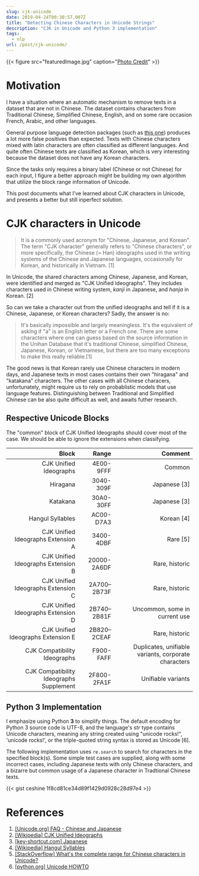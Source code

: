 ```yaml
---
slug: cjk-unicode
date: 2019-04-24T00:30:57.007Z
title: "Detecting Chinese Characters in Unicode Strings"
description: "CJK in Unicode and Python 3 implementation"
tags:
  - nlp
url: /post/cjk-unicode/
---
```


{{< figure src="featuredImage.jpg" caption="[Photo Credit](https://pixabay.com/photos/peach-blossom-landscape-spring-4119429/)" >}}

# Motivation

I have a situation where an automatic mechanism to remove texts in a dataset that are not in Chinese. The dataset contains characters from Traditional Chinese, Simplified Chinese, English, and on some rare occasion French, Arabic, and other languages.

General purpose language detection packages (such as [this one](https://pypi.org/project/langdetect/)) produces a lot more false positives than expected. Texts with Chinese characters mixed with latin characters are often classified as different languages. And quite often Chinese texts are classified as Korean, which is very interesting because the dataset does not have any Korean characters.

Since the tasks only requires a binary label (Chinese or not Chinese) for each input, I figure a better approach might be building my own algorithm that utilize the block range information of Unicode.

This post documents what I've learned about CJK characters in Unicode, and presents a better but still inperfect solution.

# CJK characters in Unicode

> It is a commonly used acronym for "Chinese, Japanese, and Korean". The term "CJK character" generally refers to "Chinese characters", or more specifically, the Chinese (= Han) ideographs used in the writing systems of the Chinese and Japanese languages, occasionally for Korean, and historically in Vietnam. [1]

In Unicode, the shared characters among Chinese, Japanese, and Korean, were identified and merged as "CJK Unified Ideographs". They includes characters used in Chinese writing system, *kanji* in Japanese, and *hanja* in Korean. [2]

So can we take a character out from the unified ideographs and tell if it is a Chinese, Japanese, or Korean characters? Sadly, the answer is no:

> It's basically impossible and largely meaningless. It's the equivalent of asking if "a" is an English letter or a French one. There are some characters where one can guess based on the source information in the Unihan Database that it's traditional Chinese, simplified Chinese, Japanese, Korean, or Vietnamese, but there are too many exceptions to make this really reliable.[1]

The good news is that Korean rarely use Chinese characters in modern days, and Japanese texts in most cases contains their own "hiragana" and "katakana" characters. The other cases with all Chinese characers, unfortunately, might require us to rely on probablistic models that use language features. Distinguishing between Traditional and Simplified Chinese can be also quite difficult as well, and awaits futher research.

## Respective Unicode Blocks

The "common" block of CJK Unified Ideographs should cover most of the case. We should be able to ignore the extensions when classifying.

|                              Block |     Range |  Comment |
|-----------------------------------:|----------:|---------:|
|             CJK Unified Ideographs | 4E00-9FFF | Common   |
|                           Hiragana | 3040-309F | Japanese [3] |
|                           Katakana | 30A0-30FF | Japanese [3] |
|                  Hangul Syllables  | AC00-D7A3 | Korean [4] |
| CJK Unified Ideographs Extension A | 3400-4DBF | Rare [5] |
| CJK Unified Ideographs Extension B | 20000-2A6DF | Rare, historic |
| CJK Unified Ideographs Extension C | 2A700–2B73F | Rare, historic |
| CJK Unified Ideographs Extension D | 2B740–2B81F | Uncommon, some in current use |
| CJK Unified Ideographs Extension E | 2B820–2CEAF | Rare, historic |
| CJK Compatibility Ideographs | F900-FAFF | Duplicates, unifiable variants, corporate characters |
| CJK Compatibility Ideographs Supplement | 2F800-2FA1F | Unifiable variants |

## Python 3 Implementation

I emphasize using Python **3** to simplify things. The default encoding for Python 3 source code is UTF-8, and the language's *str* type contains Unicode characters, meaning any string created using "unicode rocks!", 'unicode rocks!', or the triple-quoted string syntax is stored as Unicode [6].

The following implementation uses `re.search` to search for characters in the specified block(s). Some simple test cases are supplied, along with some incorrect cases, including Japanese texts with only Chinese characters, and a bizarre but common usage of a Japanese character in Tradtional Chinese texts.

{{< gist ceshine 1f8cd81ce34d89f1429d0928c28d97e4 >}}

# References

1. [[Unicode.org] FAQ - Chinese and Japanese](http://www.unicode.org/faq/han_cjk.html)
1. [[Wikipedia] CJK Unified Ideographs](https://www.wikiwand.com/en/CJK_Unified_Ideographs)
1. [[key-shortcut.com] Japanese](https://www.key-shortcut.com/en/writing-systems/%E3%81%B2%E3%82%89%E3%81%8C%E3%81%AA-japanese/)
1. [[Wikipedia] Hangul Syllables](https://www.wikiwand.com/en/Hangul_Syllables)
1. [[StackOverflow] What's the complete range for Chinese characters in Unicode?](https://stackoverflow.com/questions/1366068/whats-the-complete-range-for-chinese-characters-in-unicode)
1. [[python.org] Unicode HOWTO](https://docs.python.org/3.7/howto/unicode.html)